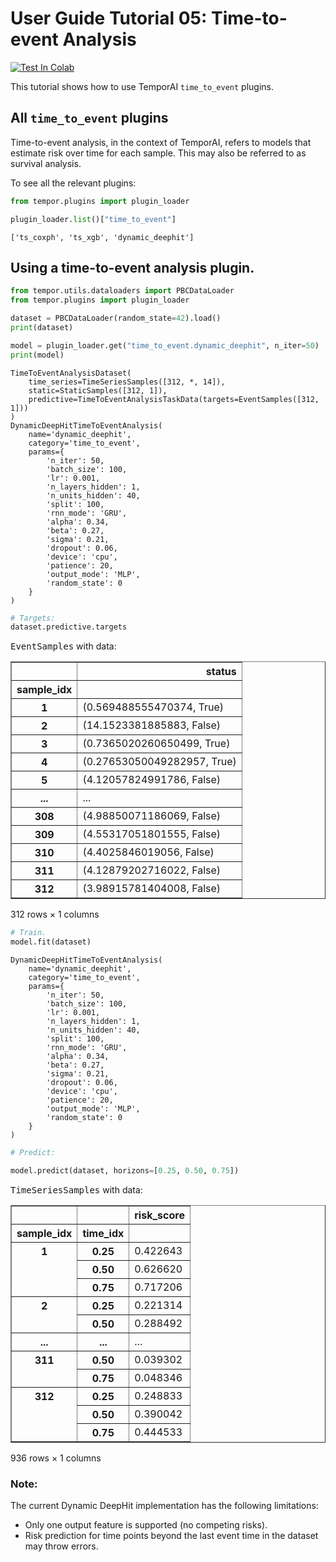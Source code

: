 # User Guide Tutorial 05: Time-to-event Analysis
[![Test In Colab](https://colab.research.google.com/assets/colab-badge.svg)](https://colab.research.google.com/github/vanderschaarlab/temporai/blob/main/tutorials/usage/tutorial05_time_to_event.ipynb)

This tutorial shows how to use TemporAI `time_to_event` plugins.



## All `time_to_event` plugins

Time-to-event analysis, in the context of TemporAI, refers to models that estimate risk over time for each sample.
This may also be referred to as survival analysis.

To see all the relevant plugins:


```python
from tempor.plugins import plugin_loader

plugin_loader.list()["time_to_event"]
```




    ['ts_coxph', 'ts_xgb', 'dynamic_deephit']



## Using a time-to-event analysis plugin.


```python
from tempor.utils.dataloaders import PBCDataLoader
from tempor.plugins import plugin_loader

dataset = PBCDataLoader(random_state=42).load()
print(dataset)

model = plugin_loader.get("time_to_event.dynamic_deephit", n_iter=50)
print(model)
```

    TimeToEventAnalysisDataset(
        time_series=TimeSeriesSamples([312, *, 14]),
        static=StaticSamples([312, 1]),
        predictive=TimeToEventAnalysisTaskData(targets=EventSamples([312, 1]))
    )
    DynamicDeepHitTimeToEventAnalysis(
        name='dynamic_deephit',
        category='time_to_event',
        params={
            'n_iter': 50,
            'batch_size': 100,
            'lr': 0.001,
            'n_layers_hidden': 1,
            'n_units_hidden': 40,
            'split': 100,
            'rnn_mode': 'GRU',
            'alpha': 0.34,
            'beta': 0.27,
            'sigma': 0.21,
            'dropout': 0.06,
            'device': 'cpu',
            'patience': 20,
            'output_mode': 'MLP',
            'random_state': 0
        }
    )



```python
# Targets:
dataset.predictive.targets
```




<p><span style="font-family: monospace;">EventSamples</span> with data:</p><div>
<style scoped>
    .dataframe tbody tr th:only-of-type {
        vertical-align: middle;
    }

    .dataframe tbody tr th {
        vertical-align: top;
    }

    .dataframe thead th {
        text-align: right;
    }
</style>
<table border="1" class="dataframe">
  <thead>
    <tr style="text-align: right;">
      <th></th>
      <th>status</th>
    </tr>
    <tr>
      <th>sample_idx</th>
      <th></th>
    </tr>
  </thead>
  <tbody>
    <tr>
      <th>1</th>
      <td>(0.569488555470374, True)</td>
    </tr>
    <tr>
      <th>2</th>
      <td>(14.1523381885883, False)</td>
    </tr>
    <tr>
      <th>3</th>
      <td>(0.7365020260650499, True)</td>
    </tr>
    <tr>
      <th>4</th>
      <td>(0.27653050049282957, True)</td>
    </tr>
    <tr>
      <th>5</th>
      <td>(4.12057824991786, False)</td>
    </tr>
    <tr>
      <th>...</th>
      <td>...</td>
    </tr>
    <tr>
      <th>308</th>
      <td>(4.98850071186069, False)</td>
    </tr>
    <tr>
      <th>309</th>
      <td>(4.55317051801555, False)</td>
    </tr>
    <tr>
      <th>310</th>
      <td>(4.4025846019056, False)</td>
    </tr>
    <tr>
      <th>311</th>
      <td>(4.12879202716022, False)</td>
    </tr>
    <tr>
      <th>312</th>
      <td>(3.98915781404008, False)</td>
    </tr>
  </tbody>
</table>
<p>312 rows × 1 columns</p>
</div>




```python
# Train.
model.fit(dataset)
```




    DynamicDeepHitTimeToEventAnalysis(
        name='dynamic_deephit',
        category='time_to_event',
        params={
            'n_iter': 50,
            'batch_size': 100,
            'lr': 0.001,
            'n_layers_hidden': 1,
            'n_units_hidden': 40,
            'split': 100,
            'rnn_mode': 'GRU',
            'alpha': 0.34,
            'beta': 0.27,
            'sigma': 0.21,
            'dropout': 0.06,
            'device': 'cpu',
            'patience': 20,
            'output_mode': 'MLP',
            'random_state': 0
        }
    )




```python
# Predict:

model.predict(dataset, horizons=[0.25, 0.50, 0.75])
```




<p><span style="font-family: monospace;">TimeSeriesSamples</span> with data:</p><div>
<style scoped>
    .dataframe tbody tr th:only-of-type {
        vertical-align: middle;
    }

    .dataframe tbody tr th {
        vertical-align: top;
    }

    .dataframe thead th {
        text-align: right;
    }
</style>
<table border="1" class="dataframe">
  <thead>
    <tr style="text-align: right;">
      <th></th>
      <th></th>
      <th>risk_score</th>
    </tr>
    <tr>
      <th>sample_idx</th>
      <th>time_idx</th>
      <th></th>
    </tr>
  </thead>
  <tbody>
    <tr>
      <th rowspan="3" valign="top">1</th>
      <th>0.25</th>
      <td>0.422643</td>
    </tr>
    <tr>
      <th>0.50</th>
      <td>0.626620</td>
    </tr>
    <tr>
      <th>0.75</th>
      <td>0.717206</td>
    </tr>
    <tr>
      <th rowspan="2" valign="top">2</th>
      <th>0.25</th>
      <td>0.221314</td>
    </tr>
    <tr>
      <th>0.50</th>
      <td>0.288492</td>
    </tr>
    <tr>
      <th>...</th>
      <th>...</th>
      <td>...</td>
    </tr>
    <tr>
      <th rowspan="2" valign="top">311</th>
      <th>0.50</th>
      <td>0.039302</td>
    </tr>
    <tr>
      <th>0.75</th>
      <td>0.048346</td>
    </tr>
    <tr>
      <th rowspan="3" valign="top">312</th>
      <th>0.25</th>
      <td>0.248833</td>
    </tr>
    <tr>
      <th>0.50</th>
      <td>0.390042</td>
    </tr>
    <tr>
      <th>0.75</th>
      <td>0.444533</td>
    </tr>
  </tbody>
</table>
<p>936 rows × 1 columns</p>
</div>



### Note:

The current Dynamic DeepHit implementation has the following limitations:
- Only one output feature is supported (no competing risks).
- Risk prediction for time points beyond the last event time in the dataset may throw errors.


